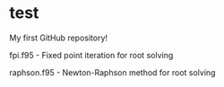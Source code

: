 # test
My first GitHub repository!

fpi.f95 - Fixed point iteration for root solving

raphson.f95 - Newton-Raphson method for root solving
